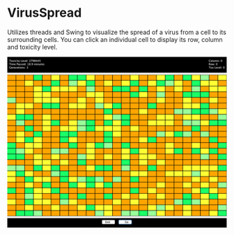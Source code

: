 # VirusSpread
Utilizes threads and Swing to visualize the spread of a virus from a cell to its surrounding cells.
You can click an individual cell to display its row, column and toxicity level.

![img](https://github.com/chiatt97/VirusSpread/blob/master/Screen%20Shot%202019-08-12%20at%204.29.29%20PM.png)

